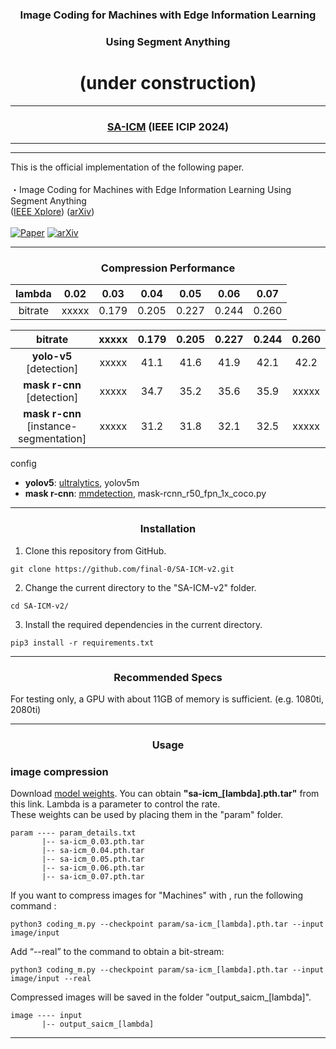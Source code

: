 <div align="center">

### Image Coding for Machines with Edge Information Learning <br>
### Using Segment Anything
# (under construction)

---

### [SA-ICM](https://arxiv.org/abs/2403.04173) (IEEE ICIP 2024)
</div>

---
---

This is the official implementation of the following paper.<br>
<br>
・Image Coding for Machines with Edge Information Learning Using Segment Anything<br>
([IEEE Xplore](https://ieeexplore.ieee.org/document/10647785))
([arXiv](https://arxiv.org/abs/2403.04173))<br>
<br>
[![Paper](https://img.shields.io/badge/cs.CV-Paper-b31b1b?logo=arxiv&logoColor=red)](https://arxiv.org/abs/2403.04173)
[![arXiv](https://img.shields.io/badge/arXiv-2403.04173-b31b1b.svg)](https://arxiv.org/abs/2403.04173)

---
<div align="center">
  
### Compression Performance

|  lambda                                |   0.02   |   0.03   |   0.04   |   0.05   |   0.06   |   0.07   |
|:--------------------------------------:|:--------:|:--------:|:--------:|:--------:|:--------:|:--------:|
| bitrate                                |   xxxxx  |   0.179  |   0.205  |   0.227  |   0.244  |   0.260  |

| bitrate                                |   xxxxx  |   0.179  |   0.205  |   0.227  |   0.244  |   0.260  |
|:--------------------------------------:|:--------:|:--------:|:--------:|:--------:|:--------:|:--------:|
| **yolo-v5** [detection]                |   xxxxx  |   41.1   |   41.6   |   41.9   |   42.1   |   42.2   |
| **mask r-cnn** [detection]             |   xxxxx  |   34.7   |   35.2   |   35.6   |   35.9   |   xxxxx  |
| **mask r-cnn** [instance-segmentation] |   xxxxx  |   31.2   |   31.8   |   32.1   |   32.5   |   xxxxx  |

</div>

config

- **yolov5**: [ultralytics](https://github.com/ultralytics/yolov5), yolov5m
- **mask r-cnn**: [mmdetection](https://github.com/open-mmlab/mmdetection), mask-rcnn_r50_fpn_1x_coco.py

---
<div align="center">
  
### Installation
</div>

1. Clone this repository from GitHub.
```
git clone https://github.com/final-0/SA-ICM-v2.git
```
2. Change the current directory to the "SA-ICM-v2" folder.
```
cd SA-ICM-v2/
```
3. Install the required dependencies in the current directory.

```
pip3 install -r requirements.txt 
```

---

<div align="center">

### Recommended Specs
</div>

For testing only, a GPU with about 11GB of memory is sufficient. (e.g. 1080ti, 2080ti)

---

<div align="center">
  
### Usage
</div>

###  image compression

Download [model weights](https://drive.google.com/drive/folders/1s7SwxFbDiI0CH0jLYw35edyPPYpIVUoK?usp=drive_link). 
You can obtain **"sa-icm_[lambda].pth.tar"** from this link. 
Lambda is a parameter to control the rate.<br>
These weights can be used by placing them in the "param" folder.<br>
``` 
param ---- param_details.txt
       |-- sa-icm_0.03.pth.tar
       |-- sa-icm_0.04.pth.tar
       |-- sa-icm_0.05.pth.tar
       |-- sa-icm_0.06.pth.tar
       |-- sa-icm_0.07.pth.tar
```

If you want to compress images for "Machines" with , run the following command :
``` 
python3 coding_m.py --checkpoint param/sa-icm_[lambda].pth.tar --input image/input
```

Add “--real” to the command to obtain a bit-stream:
``` 
python3 coding_m.py --checkpoint param/sa-icm_[lambda].pth.tar --input image/input --real
```

Compressed images will be saved in the folder "output_saicm_[lambda]".
``` 
image ---- input
       |-- output_saicm_[lambda]
```

---
